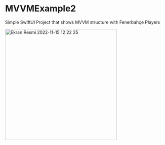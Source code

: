 # MVVMExample2
Simple SwiftUI Project that shows MVVM structure with Fenerbahçe Players

<img width="361" alt="Ekran Resmi 2022-11-15 12 22 25" src="https://user-images.githubusercontent.com/72749463/201881018-a0435582-cebe-49b2-82fd-6e3852e8ba41.png">
